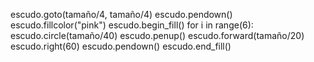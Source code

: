 escudo.goto(tamaño/4, tamaño/4)
escudo.pendown()
escudo.fillcolor("pink")
escudo.begin_fill()
for i in range(6):
    escudo.circle(tamaño/40)
    escudo.penup()
    escudo.forward(tamaño/20)
    escudo.right(60)
    escudo.pendown()
escudo.end_fill()
